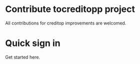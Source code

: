 # Contribute tocreditopp project

All contributions for creditop improvements are welcomed.


# Quick sign in
Get started here.
